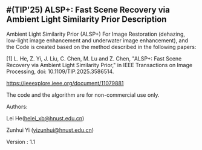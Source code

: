 #(TIP'25) ALSP+: Fast Scene Recovery via Ambient Light Similarity Prior
Description
-----
Ambient Light Similarity Prior (ALSP+) For Image Restoration (dehazing, low-light image enhancement and underwater image enhancement), and the Code is created based on the method described in the following papers: 

[1] L. He, Z. Yi, J. Liu, C. Chen, M. Lu and Z. Chen, "ALSP+: Fast Scene Recovery via Ambient Light Similarity Prior," in IEEE Transactions on Image Processing, doi: 10.1109/TIP.2025.3586514. 

https://ieeexplore.ieee.org/document/11079881

The code and the algorithm are for non-commercial use only. 

Authors: 

Lei He(helei_xb@hnust.edu.cn)

Zunhui Yi (yizunhui@hnust.edu.cn)
        
Version : 1.1 
